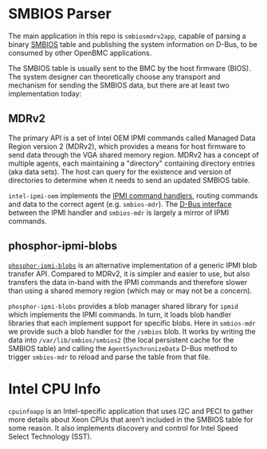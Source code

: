 # SMBIOS Parser

The main application in this repo is `smbiosmdrv2app`, capable of parsing a
binary [SMBIOS][1] table and publishing the system information on D-Bus, to be
consumed by other OpenBMC applications.

The SMBIOS table is usually sent to the BMC by the host firmware (BIOS). The
system designer can theoretically choose any transport and mechanism for sending
the SMBIOS data, but there are at least two implementation today:

## MDRv2

The primary API is a set of Intel OEM IPMI commands called Managed Data Region
version 2 (MDRv2), which provides a means for host firmware to send data through
the VGA shared memory region. MDRv2 has a concept of multiple agents, each
maintaining a "directory" containing directory entries (aka data sets). The host
can query for the existence and version of directories to determine when it
needs to send an updated SMBIOS table.

`intel-ipmi-oem` implements the [IPMI command handlers][2], routing commands and
data to the correct agent (e.g. `smbios-mdr`). The [D-Bus interface][3] between
the IPMI handler and `smbios-mdr` is largely a mirror of IPMI commands.

## phosphor-ipmi-blobs

[`phosphor-ipmi-blobs`][4] is an alternative implementation of a generic IPMI
blob transfer API. Compared to MDRv2, it is simpler and easier to use, but also
transfers the data in-band with the IPMI commands and therefore slower than
using a shared memory region (which may or may not be a concern).

`phosphor-ipmi-blobs` provides a blob manager shared library for `ipmid` which
implements the IPMI commands. In turn, it loads blob handler libraries that each
implement support for specific blobs. Here in `smbios-mdr` we provide such a
blob handler for the `/smbios` blob. It works by writing the data into
`/var/lib/smbios/smbios2` (the local persistent cache for the SMBIOS table) and
calling the `AgentSynchronizeData` D-Bus method to trigger `smbios-mdr` to
reload and parse the table from that file.

# Intel CPU Info

`cpuinfoapp` is an Intel-specific application that uses I2C and PECI to gather
more details about Xeon CPUs that aren't included in the SMBIOS table for some
reason. It also implements discovery and control for Intel Speed Select
Technology (SST).

[1]: https://www.dmtf.org/standards/smbios
[2]: https://github.com/openbmc/intel-ipmi-oem/blob/84c203d2b74680e9dd60d1c48a2f6ca8f58462bf/src/smbiosmdrv2handler.cpp#L1272
[3]: https://github.com/openbmc/phosphor-dbus-interfaces/blob/d1484a1499bc241316853934e6e8b735166deee2/yaml/xyz/openbmc_project/Smbios/MDR_V2.interface.yaml
[4]: https://github.com/openbmc/phosphor-ipmi-blobs
